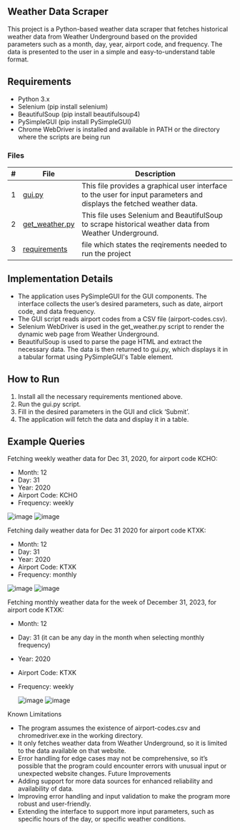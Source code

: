 ## Weather Data Scraper
This project is a Python-based weather data scraper that fetches historical weather data from Weather Underground based on the provided parameters such as a month, day, year, airport code, and frequency. The data is presented to the user in a simple and easy-to-understand table format.
## Requirements
-	Python 3.x
-	Selenium (pip install selenium)
-	BeautifulSoup (pip install beautifulsoup4)
-	PySimpleGUI (pip install PySimpleGUI)
-	Chrome WebDriver is installed and available in PATH or the directory where the scripts are being run

  ### Files

|   #   | File            | Description                                        |
| :---: | --------------- | -------------------------------------------------- |
|   1   | [gui.py](https://github.com/swarajtwok/4883-SoftwareTools-Chirumamilla/blob/main/Assignments/A07/gui.py)  | This file provides a graphical user interface to the user for input parameters and displays the fetched weather data.         |
|   2  | [get_weather.py](https://github.com/swarajtwok/4883-SoftwareTools-Chirumamilla/blob/main/Assignments/A07/get_weather.py)|  This file uses Selenium and BeautifulSoup to scrape historical weather data from Weather Underground.  |
|   3   | [requirements](https://github.com/swarajtwok/4883-SoftwareTools-Chirumamilla/blob/main/Assignments/A07/requirements)       | file which states the reqirements needed to run the project |


## Implementation Details
-	The application uses PySimpleGUI for the GUI components. The interface collects the user’s desired parameters, such as date, airport code, and data frequency.
-	The GUI script reads airport codes from a CSV file (airport-codes.csv).
-	Selenium WebDriver is used in the get_weather.py script to render the dynamic web page from Weather Underground.
-	BeautifulSoup is used to parse the page HTML and extract the necessary data. The data is then returned to gui.py, which displays it in a tabular format using PySimpleGUI's Table element.
## How to Run
1.	Install all the necessary requirements mentioned above.
2.	Run the gui.py script.
3.	Fill in the desired parameters in the GUI and click ‘Submit’.
4.	The application will fetch the data and display it in a table.
## Example Queries
Fetching weekly weather data for Dec 31, 2020, for airport code KCHO:
-	Month: 12
-	Day: 31
-	Year: 2020
-	Airport Code: KCHO
-	Frequency: weekly

  ![image](https://github.com/swarajtwok/4883-SoftwareTools-Chirumamilla/assets/67910599/5307b17c-c65f-4213-bc6a-9464b9033097)
  ![image](https://github.com/swarajtwok/4883-SoftwareTools-Chirumamilla/assets/67910599/a4649a9e-fc10-4295-a949-c206c1f5bc33)



Fetching daily weather data for Dec 31 2020 for airport code KTXK:
-	Month: 12
-	Day: 31 
-	Year: 2020
-	Airport Code: KTXK
-	Frequency: monthly
 
  ![image](https://github.com/swarajtwok/4883-SoftwareTools-Chirumamilla/assets/67910599/aaf6f669-1b0b-4b76-99b7-d8cb0e7c0d9e)
  ![image](https://github.com/swarajtwok/4883-SoftwareTools-Chirumamilla/assets/67910599/0be8d731-eaf1-4d00-a525-0956a2f58f89)





 

Fetching monthly weather data for the week of December 31, 2023, for airport code KTXK:

-	Month: 12
-	Day: 31 (it can be any day in the month when selecting monthly frequency)
-	Year: 2020
-	Airport Code: KTXK
-	Frequency: weekly

         
       ![image](https://github.com/swarajtwok/4883-SoftwareTools-Chirumamilla/assets/67910599/df77fc63-01aa-48a2-b055-b49a4668d754)
 	      ![image](https://github.com/swarajtwok/4883-SoftwareTools-Chirumamilla/assets/67910599/4b7673d3-f93a-4554-bb9d-3ce1a0fc3dca)





 

Known Limitations
-	The program assumes the existence of airport-codes.csv and chromedriver.exe in the working directory.
-	It only fetches weather data from Weather Underground, so it is limited to the data available on that website.
-	Error handling for edge cases may not be comprehensive, so it’s possible that the program could encounter errors with unusual input or unexpected website changes.
Future Improvements
-	Adding support for more data sources for enhanced reliability and availability of data.
-	Improving error handling and input validation to make the program more robust and user-friendly.
-	Extending the interface to support more input parameters, such as specific hours of the day, or specific weather conditions.
